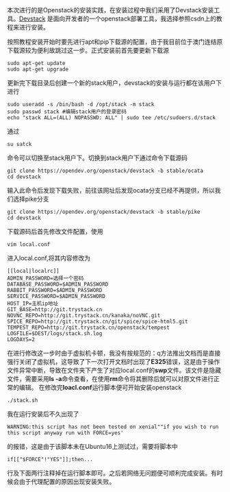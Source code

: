   本次进行的是Openstack的安装实践，在安装过程中我们采用了Devstack安装工具。[Devstack](https://blog.csdn.net/weixin_41977332/article/details/104232293?ops_request_misc=%257B%2522request%255Fid%2522%253A%2522163351134116780261951705%2522%252C%2522scm%2522%253A%252220140713.130102334..%2522%257D&request_id=163351134116780261951705&biz_id=0&utm_medium=distribute.pc_search_result.none-task-blog-2~all~sobaiduend~default-1-104232293.pc_search_result_control_group&utm_term=DevStack&spm=1018.2226.3001.4187)
  是面向开发者的一个openstack部署工具，我选择参照csdn上的教程来进行安装。
  
  
  按照教程安装开始时要先进行apt和pip下载源的配置，由于我目前位于澳门连结原下载源较为便利故跳过这一步。正式安装前首先要更新下载源
  
```
sudo apt-get update
sudo apt-get upgrade
```
更新完下载目录后创建一个新的stack用户，devstack的安装与运行都在该用户下进行
```
sudo useradd -s /bin/bash -d /opt/stack -m stack
sudo passwd stack #编辑stack用户的登录密码
echo "stack ALL=(ALL) NOPASSWD: ALL" | sudo tee /etc/sudoers.d/stack
```
通过
```
su satck
```
命令可以切换至stack用户下。切换到stack用户下通过命令下载源码
```
git clone https://opendev.org/openstack/devstack -b stable/ocata
cd devstack
```
输入此命令后发现下载失败，前往该网址后发现ocata分支已经不再提供，所以我们选择pike分支
```
git clone https://opendev.org/openstack/devstack -b stable/pike
cd devstack
```
下载源码后首先修改文件配置，使用
```
vim local.conf
```
进入local.conf,将其内容修改为
```
[[local|localrc]]
ADMIN_PASSWORD=选择一个密码
DATABASE_PASSWORD=$ADMIN_PASSWORD
RABBIT_PASSWORD=$ADMIN_PASSWORD
SERVICE_PASSWORD=$ADMIN_PASSWORD
HOST_IP=主机ip地址
GIT_BASE=http://git.trystack.cn
NOVNC_REPO=http://git.trystack.cn/kanaka/noVNC.git
SPICE_REPO=http://git.trystack.cn/git/spice/spice-html5.git
TEMPEST_REPO=http://git.trystack.cn/openstack/tempest
LOGFILE=$DEST/logs/stack.sh.log
LOGDAYS=2
```
在进行修改这一步时由于虚拟机卡顿，我没有按规范的：q方法推出文档而是直接强行关闭了虚拟机，这导致了下一次打开文档时出现了**E325**错误，这是由于操作文件异常中断，导致在文件夹下产生了对应local.conf的**swp**文件。该文件是隐藏文件，需要采用**ls -a**命令查看，在使用**rm**命令将其删除后就可以对原文件进行正常的编辑。
在修改完**loacl.conf**运行脚本便可开始安装openstack
```
./stack.sh
```
我在运行安装后不久出现了
```
WARNING:this script has not been tested on xenial""if you wish to run this script anyway run with FORCE=yes'
```
的报错，这是由于该脚本未在Ubuntu16上测试过，需要将脚本中
```
if[["$FORCE"!"YES"]];then...
```
行及下面两行注释掉在运行脚本即可。之后若网络无问题便可顺利完成安装。有时候会由于代理配置的原因出现安装失败。
